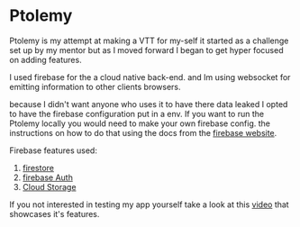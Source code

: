 # Ptolemy

Ptolemy is my attempt at making a  VTT for my-self it started as a challenge set up by my mentor but as I moved forward I began to get hyper focused on adding features. 

I used firebase for the a cloud native back-end. and Im using websocket for emitting information to other clients browsers. 

because I didn't want anyone who uses it to have there data leaked I opted to have the firebase configuration put in a env. If you want to run the Ptolemy locally you would need to make your own firebase config. the instructions on how to do that using the docs from the [firebase website](https://firebase.google.com/docs/web/setup). 

Firebase features used:

1) [firestore](https://firebase.google.com/docs/firestore/quickstart) 
2) [firebase Auth](https://firebase.google.com/docs/auth/where-to-start)
3) [Cloud Storage](https://firebase.google.com/docs/storage/web/start)

If you not interested in testing my app yourself take a look at this [video](https://youtu.be/QCyPBRAV1sM) that showcases it's features.